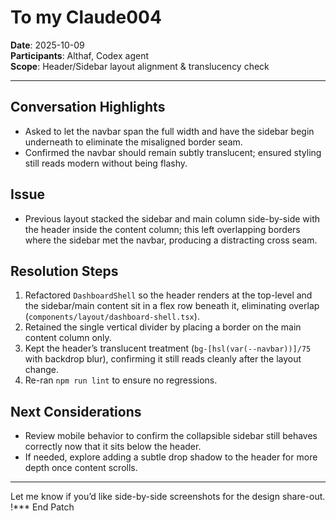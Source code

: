 # To my Claude004

**Date**: 2025-10-09  
**Participants**: Althaf, Codex agent  
**Scope**: Header/Sidebar layout alignment & translucency check

---

## Conversation Highlights
- Asked to let the navbar span the full width and have the sidebar begin underneath to eliminate the misaligned border seam.
- Confirmed the navbar should remain subtly translucent; ensured styling still reads modern without being flashy.

## Issue
- Previous layout stacked the sidebar and main column side-by-side with the header inside the content column; this left overlapping borders where the sidebar met the navbar, producing a distracting cross seam.

## Resolution Steps
1. Refactored `DashboardShell` so the header renders at the top-level and the sidebar/main content sit in a flex row beneath it, eliminating overlap (`components/layout/dashboard-shell.tsx`).
2. Retained the single vertical divider by placing a border on the main content column only.
3. Kept the header’s translucent treatment (`bg-[hsl(var(--navbar))]/75` with backdrop blur), confirming it still reads cleanly after the layout change.
4. Re-ran `npm run lint` to ensure no regressions.

## Next Considerations
- Review mobile behavior to confirm the collapsible sidebar still behaves correctly now that it sits below the header.
- If needed, explore adding a subtle drop shadow to the header for more depth once content scrolls.

---

Let me know if you’d like side-by-side screenshots for the design share-out. !*** End Patch
